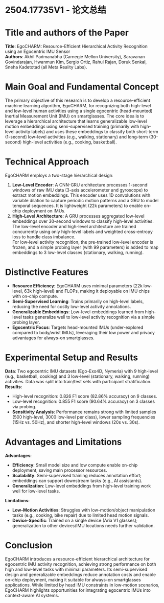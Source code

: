 # 2504.17735V1 - 论文总结



# Title and authors of the Paper  
**Title**: EgoCHARM: Resource-Efficient Hierarchical Activity Recognition using an Egocentric IMU Sensor  
**Authors**: Akhil Padmanabha (Carnegie Mellon University), Saravanan Govindarajan, Hwanmun Kim, Sergio Ortiz, Rahul Rajan, Doruk Senkal, Sneha Kadetotad (all Meta Reality Labs).  

# Main Goal and Fundamental Concept  
The primary objective of this research is to develop a resource-efficient machine learning algorithm, EgoCHARM, for recognizing both high-level and low-level human activities using a single egocentric (head-mounted) Inertial Measurement Unit (IMU) on smartglasses. The core idea is to leverage a hierarchical architecture that learns generalizable low-level motion embeddings using semi-supervised training (primarily with high-level activity labels) and uses these embeddings to classify both short-term (1-second) low-level activities (e.g., walking, stationary) and long-term (30-second) high-level activities (e.g., cooking, basketball).  

# Technical Approach  
EgoCHARM employs a two-stage hierarchical design:  
1. **Low-Level Encoder**: A CNN-GRU architecture processes 1-second windows of raw IMU data (3-axis accelerometer and gyroscope) to extract motion embeddings. This encoder uses 1D convolutions with variable dilation to capture periodic motion patterns and a GRU to model temporal sequences. It is lightweight (22k parameters) to enable on-chip deployment on IMUs.  
2. **High-Level Architecture**: A GRU processes aggregated low-level embeddings over 30-second windows to classify high-level activities. The low-level encoder and high-level architecture are trained concurrently using only high-level labels and weighted cross-entropy loss to handle class imbalance.  
For low-level activity recognition, the pre-trained low-level encoder is frozen, and a simple probing layer (with 99 parameters) is added to map embeddings to 3 low-level classes (stationary, walking, running).  

# Distinctive Features  
- **Resource Efficiency**: EgoCHARM uses minimal parameters (22k low-level, 63k high-level) and FLOPs, making it deployable on IMU chips with on-chip compute.  
- **Semi-Supervised Learning**: Trains primarily on high-level labels, reducing the need for costly low-level activity annotations.  
- **Generalizable Embeddings**: Low-level embeddings learned from high-level tasks generalize well to low-level activity recognition via a simple probing layer.  
- **Egocentric Focus**: Targets head-mounted IMUs (under-explored compared to body/wrist IMUs), leveraging their low power and privacy advantages for always-on smartglasses.  

# Experimental Setup and Results  
**Data**: Two egocentric IMU datasets (Ego-Exo4D, Nymeria) with 9 high-level (e.g., basketball, cooking) and 3 low-level (stationary, walking, running) activities. Data was split into train/test sets with participant stratification.  
**Results**:  
- High-level recognition: 0.826 F1 score (82.86% accuracy) on 9 classes.  
- Low-level recognition: 0.855 F1 score (90.64% accuracy) on 3 classes via probing.  
- **Sensitivity Analysis**: Performance remains strong with limited samples (500 high-level, 3000 low-level per class), lower sampling frequencies (15Hz vs. 50Hz), and shorter high-level windows (20s vs. 30s).  

# Advantages and Limitations  
**Advantages**:  
- **Efficiency**: Small model size and low compute enable on-chip deployment, saving main processor resources.  
- **Scalability**: Semi-supervised training reduces annotation effort; embeddings can support downstream tasks (e.g., AI assistants).  
- **Generalization**: Low-level embeddings from high-level training work well for low-level tasks.  

**Limitations**:  
- **Low-Motion Activities**: Struggles with low-motion/object manipulation tasks (e.g., cooking, bike repair) due to limited head motion signals.  
- **Device-Specific**: Trained on a single device (Aria V1 glasses); generalization to other devices/IMU locations needs further validation.  

# Conclusion  
EgoCHARM introduces a resource-efficient hierarchical architecture for egocentric IMU activity recognition, achieving strong performance on both high and low-level tasks with minimal parameters. Its semi-supervised design and generalizable embeddings reduce annotation costs and enable on-chip deployment, making it suitable for always-on smartglasses applications. While limited by head IMU constraints in low-motion scenarios, EgoCHARM highlights opportunities for integrating egocentric IMUs into context-aware AI systems.